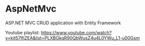 # AspNetMvc
 
ASP.NET MVC CRUD application with Entity Framework

Youtube playlist:
https://www.youtube.com/watch?v=kit57lfjZEA&list=PLXBGkqR90QbWusZ4u4L0YWu_L1-u00Gsm
